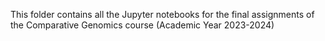 This folder contains all the Jupyter notebooks for the final assignments of the Comparative Genomics course (Academic Year 2023-2024)
